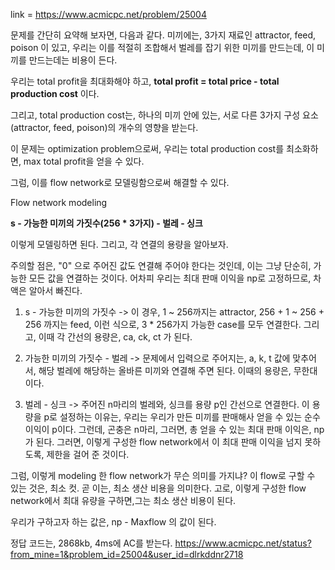 link = https://www.acmicpc.net/problem/25004

문제를 간단히 요약해 보자면, 다음과 같다. 미끼에는, 3가지 재료인 attractor, feed, poison 이 있고, 우리는 이를 적절히 조합해서 벌레를 잡기 위한 미끼를 만드는데, 이 미끼를 만드는데는 비용이 든다. 

우리는 total profit을 최대화해야 하고, **total profit = total price - total production cost** 이다. 

그리고, total production cost는, 하나의 미끼 안에 있는, 서로 다른 3가지 구성 요소(attractor, feed, poison)의 개수의 영향을 받는다. 

이 문제는 optimization problem으로써, 우리는 total production cost를 최소화하면, max total profit을 얻을 수 있다. 

그럼, 이를 flow network로 모델링함으로써 해결할 수 있다. 

Flow network modeling

**s - 가능한 미끼의 가짓수(256 * 3가지) - 벌레 - 싱크**

이렇게 모델링하면 된다. 그리고, 각 연결의 용량을 알아보자. 

주의할 점은, "0" 으로 주어진 값도 연결해 주어야 한다는 것인데, 이는 그냥 단순히, 가능한 모든 값을 연결하는 것이다. 어차피 우리는 최대 판매 이익을 np로 고정하므로, 차액은 알아서 빠진다.

1) s - 가능한 미끼의 가짓수
-> 이 경우, 1 ~ 256까지는 attractor, 256 + 1 ~ 256 + 256 까지는 feed, 이런 식으로, 3 * 256가지 가능한 case를 모두 연결한다.
그리고, 이때 각 간선의 용량은, ca, ck, ct 가 된다.

2) 가능한 미끼의 가짓수 - 벌레
-> 문제에서 입력으로 주어지는, a, k, t 값에 맞추어서, 해당 벌레에 해당하는 올바른 미끼와 연결해 주면 된다. 이때의 용량은, 무한대이다.

3) 벌레 - 싱크
-> 주어진 n마리의 벌레와, 싱크를 용량 p인 간선으로 연결한다.
이 용량을 p로 설정하는 이유는, 우리는 우리가 만든 미끼를 판매해사 얻을 수 있는 순수 이익이 p이다. 그런데, 곤충은 n마리, 그러면, 총 얻을 수 있는 최대 판매 이익은, np가 된다.
그러면, 이렇게 구성한 flow network에서 이 최대 판매 이익을 넘지 못하도록, 제한을 걸어 준 것이다. 

그럼, 이렇게 modeling 한 flow network가 무슨 의미를 가지냐? 이 flow로 구할 수 있는 것은, 최소 컷. 곧 이는, 최소 생산 비용을 의미한다. 고로, 이렇게 구성한 flow network에서
최대 유량을 구하면,그는 최소 생산 비용이 된다. 


우리가 구하고자 하는 값은, np - Maxflow 의 값이 된다. 

정답 코드는, 2868kb, 4ms에 AC를 받는다. 
https://www.acmicpc.net/status?from_mine=1&problem_id=25004&user_id=dlrkddnr2718
